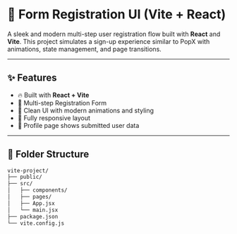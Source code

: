 # 🚀 Form Registration UI (Vite + React)

A sleek and modern multi-step user registration flow built with **React** and **Vite**. This project simulates a sign-up experience similar to PopX with animations, state management, and page transitions.

---

## ✨ Features

- 🔥 Built with **React + Vite**
- 📄 Multi-step Registration Form
- 🎨 Clean UI with modern animations and styling
- 📱 Fully responsive layout
- 💾 Profile page shows submitted user data

---

## 📂 Folder Structure

```bash
vite-project/
├── public/
├── src/
│   ├── components/
│   ├── pages/
│   ├── App.jsx
│   └── main.jsx
├── package.json
└── vite.config.js
